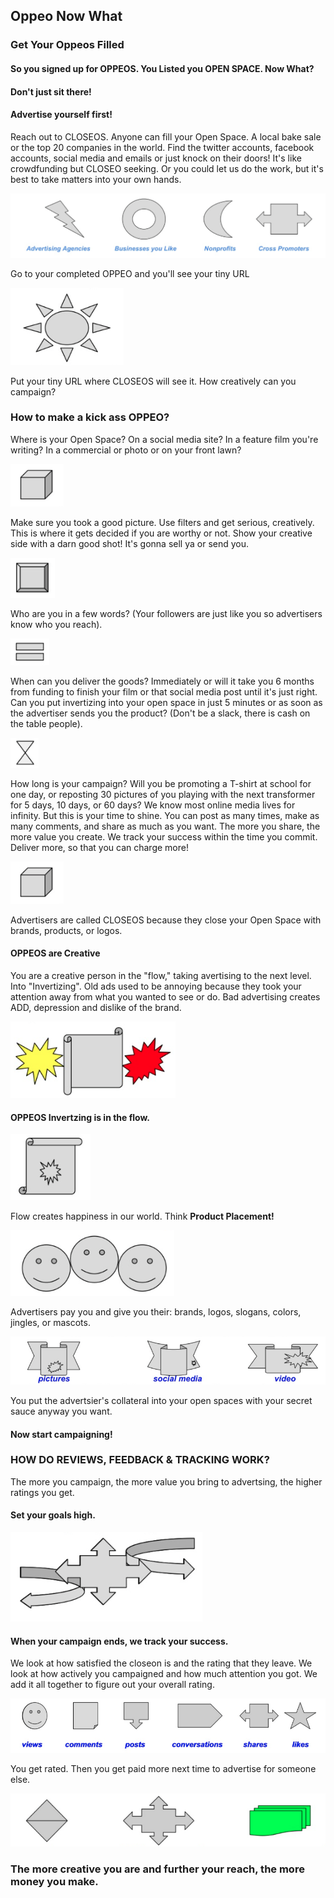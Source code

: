 ## Oppeo Now What

### Get Your Oppeos Filled

####            So you signed up for OPPEOS.  You Listed you OPEN SPACE.  Now What?

####                       Don't just sit there!

####                    Advertise yourself first!

Reach out to CLOSEOS.  Anyone can fill your Open Space.  A local bake sale or the top 20 companies in the world.  Find the twitter accounts, facebook accounts, social media and emails or just knock on their doors!  It's like crowdfunding but CLOSEO seeking.  Or you could let us do the work, but it's best to take matters into your own hands.

![HTO-1 Advertising Options](/help/now-what/HTO-1%20Advertising%20Options.png)

Go to your completed OPPEO and you'll see your tiny URL

![HTO-2 Sun](/help/now-what/HTO-2%20Sun.png)

Put your tiny URL where CLOSEOS will see it.
How creatively can you campaign?

### How to make a kick ass OPPEO?

Where is your Open Space?  On a social media site?  In a feature film you're writing?  In a commercial or photo or on your front lawn?

![HTO-3 Cube](/help/now-what/HTO-3%20Cube.png)

Make sure you took a good  picture.  Use filters and get serious, creatively. This is where it gets decided if you are worthy or not.  Show your creative side with a darn good shot!  It's gonna sell ya or send you.

![HTO-4 Button](/help/now-what/HTO-4%20Button.png)

Who are you in a few words? (Your followers are just like you so advertisers know who you reach).

![HTO-5 Equals](/help/now-what/HTO-5%20Equals.png)

When can you deliver the goods?  Immediately or will it take you 6 months from funding to finish your film or that social media post until it's just right.  Can you put invertizing into your open space in just 5 minutes or as soon as the advertiser sends you the product?  (Don't be a slack, there is cash on the table people).

![HTO-6 Triangles](/help/now-what/HTO-6%20Triangles.png)

How long is your campaign?  Will you be promoting a T-shirt at school for one day, or reposting 30 pictures of you playing with the next transformer for 5 days, 10 days, or 60 days?  We know most online media lives for infinity.  But this is your time to shine.  You can post as many times, make as many comments, and share as much as you want.  The more you share, the more value you create.  We track your success within the time you commit. Deliver more, so that you can charge more!

![HTO-3 Cube](/help/now-what/HTO-3%20Cube.png)

Advertisers are called CLOSEOS because they close your Open Space with brands, products, or logos.

#### OPPEOS are Creative

You are a creative person in the "flow," taking avertising to the next level.  Into "Invertizing".  Old ads used to be annoying because they took your attention away from what you wanted to see or do.  Bad advertising creates ADD, depression and dislike of the brand.

![HTO-7 Scroll Bang](/help/now-what/HTO-7%20Scroll%20Bang.png)

#### OPPEOS Invertzing is in the flow.

![HTO-8 Scroll Star](/help/now-what/HTO-8%20Scroll%20Star.png)

Flow creates happiness in our world.  Think **Product Placement!**

![HTO-9 Happy Faces](/help/now-what/HTO-9%20Happy%20Faces.png)

Advertisers pay you and give you their: brands, logos, slogans, colors, jingles, or mascots.

![HTO-10 Data Options](/help/now-what/HTO-10%20data%20Options.png)

You put the advertsier's collateral into your open spaces with your secret sauce anyway you want.

#### Now start campaigning!

### HOW DO REVIEWS, FEEDBACK & TRACKING WORK?

The more you campaign, the more value you bring to advertsing, the higher ratings you get.

#### Set your goals high.
![HTO-11 Puzzle arrow](/help/now-what/HTO-11%20Puzzle%20arrow.png)

#### When your campaign ends, we track your success.

We look at how satisfied the closeon is and the rating that they leave. We look at how actively you campaigned and how much attention you got. We add it all together to figure out your overall rating.

![HTO-12 views-likes](/help/now-what/HTO-12%20views-likes.png)

You get rated.  Then you get paid more next time to advertise for someone else.

![HTO-13 shapes](/help/now-what/HTO-13%20shapes.png)

### The more creative you are and further your reach, the more money you make.
